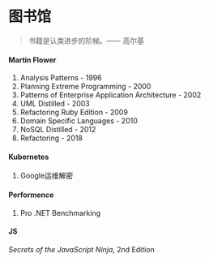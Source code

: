 # 图书馆

> 书籍是认类进步的阶梯。—— 高尔基

#### Martin Flower

1. Analysis Patterns - 1996
2. Planning Extreme Programming - 2000
3. Patterns of Enterprise Application Architecture - 2002
4. UML Distilled - 2003
5. Refactoring Ruby Edition - 2009
6. Domain Specific Languages - 2010
7. NoSQL Distilled - 2012
8. Refactoring - 2018

#### Kubernetes

1. Google运维解密

#### Performence

1. Pro .NET Benchmarking

#### JS

*Secrets* *of* *the* *JavaScript* *Ninja*, 2nd Edition